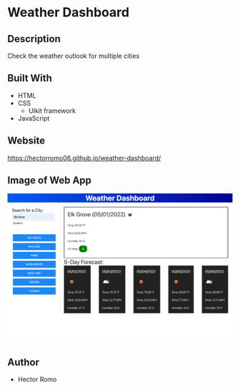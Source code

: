 # Weather Dashboard

## Description
Check the weather outlook for multiple cities

## Built With
- HTML 
- CSS 
    - UIkit framework
- JavaScript

## Website 
https://hectorromo06.github.io/weather-dashboard/

## Image of Web App
![image](./assets/images/screenshot.png)

## Author 
- Hector Romo